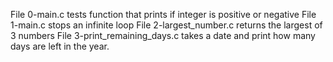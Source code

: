 File 0-main.c tests function that prints if integer is positive or negative
File 1-main.c stops an infinite loop
File 2-largest_number.c returns the largest of 3 numbers
File 3-print_remaining_days.c takes a date and print how many days are left in the year.

